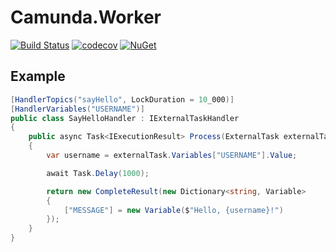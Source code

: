 # Camunda.Worker

[![Build Status](https://travis-ci.org/AMalininHere/camunda-worker-dotnet.svg?branch=master)](https://travis-ci.org/AMalininHere/camunda-worker-dotnet)
[![codecov](https://codecov.io/gh/AMalininHere/camunda-worker-dotnet/branch/master/graph/badge.svg)](https://codecov.io/gh/AMalininHere/camunda-worker-dotnet)
[![NuGet](https://img.shields.io/nuget/v/Camunda.Worker.svg)](https://www.nuget.org/packages/Camunda.Worker)

## Example

```csharp
[HandlerTopics("sayHello", LockDuration = 10_000)]
[HandlerVariables("USERNAME")]
public class SayHelloHandler : IExternalTaskHandler
{
    public async Task<IExecutionResult> Process(ExternalTask externalTask)
    {
        var username = externalTask.Variables["USERNAME"].Value;

        await Task.Delay(1000);

        return new CompleteResult(new Dictionary<string, Variable>
        {
            ["MESSAGE"] = new Variable($"Hello, {username}!")
        });
    }
}
```

